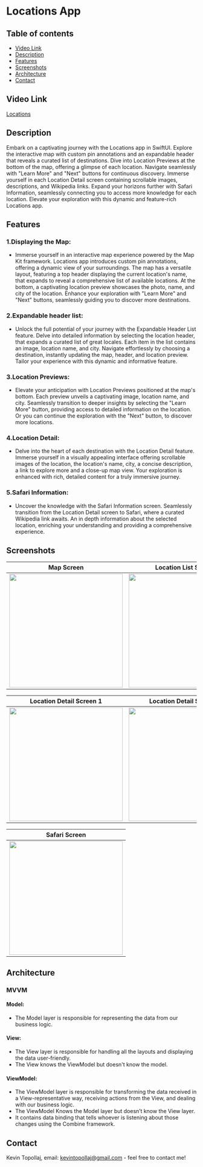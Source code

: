 # Locations App

## Table of contents
* [Video Link](#video-link)
* [Description](#description)
* [Features](#Features)
* [Screenshots](#screenshots)
* [Architecture](#architecture)
* [Contact](#contact)

## Video Link

[Locations](https://www.linkedin.com/feed/update/urn:li:ugcPost:7133551362553827328/)


## Description

Embark on a captivating journey with the Locations app in SwiftUI. Explore the interactive map with custom pin annotations and an expandable header that reveals a curated list of destinations. Dive into Location Previews at the bottom of the map, offering a glimpse of each location. Navigate seamlessly with "Learn More" and "Next" buttons for continuous discovery. Immerse yourself in each Location Detail screen containing scrollable images, descriptions, and Wikipedia links. Expand your horizons further with Safari Information, seamlessly connecting you to access more knowledge for each location. Elevate your exploration with this dynamic and feature-rich Locations app.


## Features 

### 1.Displaying the Map:

- Immerse yourself in an interactive map experience powered by the Map Kit framework. Locations app introduces custom pin annotations, offering a dynamic view of your surroundings. The map has a versatile layout, featuring a top header displaying the current location's name, that expands to reveal a comprehensive list of available locations. At the bottom, a captivating location preview showcases the photo, name, and city of the location. Enhance your exploration with "Learn More" and "Next" buttons, seamlessly guiding you to discover more destinations.


### 2.Expandable header list:

- Unlock the full potential of your journey with the Expandable Header List feature. Delve into detailed information by selecting the location header, that expands a curated list of great locales. Each item in the list contains an image, location name, and city. Navigate effortlessly by choosing a destination, instantly updating the map, header, and location preview. Tailor your experience with this dynamic and informative feature.


### 3.Location Previews:

- Elevate your anticipation with Location Previews positioned at the map's bottom. Each preview unveils a captivating image, location name, and city. Seamlessly transition to deeper insights by selecting the "Learn More" button, providing access to detailed information on the location. Or you can continue the exploration with the "Next" button, to discover more locations.


### 4.Location Detail:

- Delve into the heart of each destination with the Location Detail feature. Immerse yourself in a visually appealing interface offering scrollable images of the location, the location's name, city, a concise description, a link to explore more and a close-up map view. Your exploration is enhanced with rich, detailed content for a truly immersive journey.


### 5.Safari Information:

- Uncover the knowledge with the Safari Information screen. Seamlessly transition from the Location Detail screen to Safari, where a curated Wikipedia link awaits. An in depth information about the selected location, enriching your understanding and providing a comprehensive experience.



## Screenshots

Map Screen                 |  Location List Screen
:-------------------------:|:-------------------------:
<img src="./img/S1.png" width="300"> | <img src="./img/S2.png" width="300">

Location Detail Screen 1   |  Location Detail Screen 2
:-------------------------:|:-------------------------:
<img src="./img/S3.png" width="300"> | <img src="./img/S4.png" width="300">

Safari Screen              | 
:-------------------------:|
<img src="./img/S5.png" width="300"> |



## Architecture

### MVVM

#### Model:

- The Model layer is responsible for representing the data from our business logic.


#### View:

- The View layer is responsible for handling all the layouts and displaying the data user-friendly. 
- The View knows the ViewModel but doesn't know the model.


#### ViewModel:

- The ViewModel layer is responsible for transforming the data received in a View-representative way, receiving actions from the View, and dealing with our business logic.
- The ViewModel Knows the Model layer but doesn’t know the View layer.
- It contains data binding that tells whoever is listening about those changes using the Combine framework. 



## Contact
Kevin Topollaj, email: kevintopollaj@gmail.com - feel free to contact me!
